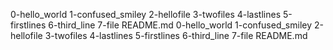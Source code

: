 0-hello_world
1-confused_smiley
2-hellofile
3-twofiles
4-lastlines
5-firstlines
6-third_line
7-file
README.md
0-hello_world
1-confused_smiley
2-hellofile
3-twofiles
4-lastlines
5-firstlines
6-third_line
7-file
README.md
